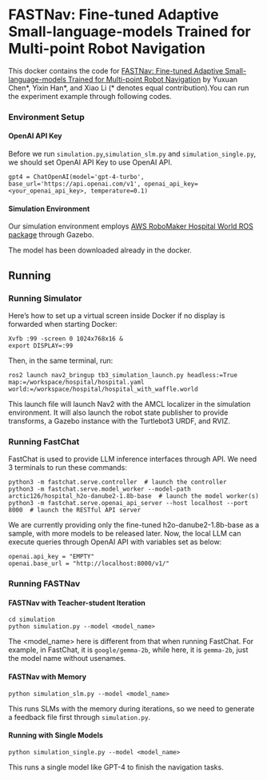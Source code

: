 # FASTNav: Fine-tuned Adaptive Small-language-models Trained for Multi-point Robot Navigation
This docker contains the code for [FASTNav: Fine-tuned Adaptive Small-language-models Trained for Multi-point Robot Navigation]() by Yuxuan Chen\*, Yixin Han\*, and Xiao Li (\* denotes equal contribution).You can run the experiment example through following codes.

### Environment Setup

#### OpenAI API Key
Before we run `simulation.py`,`simulation_slm.py` and `simulation_single.py`, we should set OpenAI API Key to use OpenAI API.
```
gpt4 = ChatOpenAI(model='gpt-4-turbo', base_url='https://api.openai.com/v1', openai_api_key=<your_openai_api_key>, temperature=0.1)
```

#### Simulation Environment
Our simulation environment employs [AWS RoboMaker Hospital World ROS package](https://github.com/aws-robotics/aws-robomaker-hospital-world) through Gazebo.

The model has been downloaded already in the docker.

## Running
### Running Simulator
Here’s how to set up a virtual screen inside Docker if no display is forwarded when starting Docker:
```
Xvfb :99 -screen 0 1024x768x16 &
export DISPLAY=:99
```
Then, in the same terminal, run:
```
ros2 launch nav2_bringup tb3_simulation_launch.py headless:=True map:=/workspace/hospital/hospital.yaml world:=/workspace/hospital/hospital_with_waffle.world
```
This launch file will launch Nav2 with the AMCL localizer in the simulation environment. It will also launch the robot state publisher to provide transforms, a Gazebo instance with the Turtlebot3 URDF, and RVIZ.

### Running FastChat
FastChat is used to provide LLM inference interfaces through API. We need 3 terminals to run these commands:
```
python3 -m fastchat.serve.controller  # launch the controller
python3 -m fastchat.serve.model_worker --model-path arctic126/hospital_h2o-danube2-1.8b-base  # launch the model worker(s)
python3 -m fastchat.serve.openai_api_server --host localhost --port 8000  # launch the RESTful API server
```
We are currently providing only the fine-tuned h2o-danube2-1.8b-base as a sample, with more models to be released later.
Now, the local LLM can execute queries through OpenAI API with variables set as below:
```
openai.api_key = "EMPTY"
openai.base_url = "http://localhost:8000/v1/"
```

### Running FASTNav
#### FASTNav with Teacher-student Iteration
```
cd simulation
python simulation.py --model <model_name>
```
The <model_name> here is different from that when running FastChat. For example, in FastChat, it is `google/gemma-2b`, while here, it is `gemma-2b`, just the model name without usenames.
#### FASTNav with Memory
```
python simulation_slm.py --model <model_name>
```
This runs SLMs with the memory during iterations, so we need to generate a feedback file first through `simulation.py`.
#### Running with Single Models
```
python simulation_single.py --model <model_name>
```
This runs a single model like GPT-4 to finish the navigation tasks.

